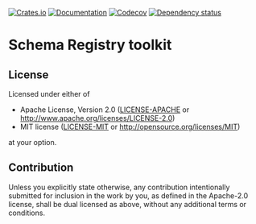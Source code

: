 [![Crates.io](https://img.shields.io/crates/v/schema-registry-cli.svg)](https://crates.io/crates/schema-registry-cli)
[![Documentation](https://docs.rs/schema-registry-cli/badge.svg)](https://docs.rs/schema-registry-cli/)
[![Codecov](https://codecov.io/github/ilaborie/schema-registry-cli/coverage.svg?branch=main)](https://codecov.io/gh/ilaborie/schema-registry-cli)
[![Dependency status](https://deps.rs/repo/github/ilaborie/schema-registry-cli/status.svg)](https://deps.rs/repo/github/ilaborie/schema-registry-cli)

# Schema Registry toolkit


## License

Licensed under either of

 * Apache License, Version 2.0
   ([LICENSE-APACHE](LICENSE-APACHE) or <http://www.apache.org/licenses/LICENSE-2.0>)
 * MIT license
   ([LICENSE-MIT](LICENSE-MIT) or <http://opensource.org/licenses/MIT>)

at your option.

## Contribution

Unless you explicitly state otherwise, any contribution intentionally submitted
for inclusion in the work by you, as defined in the Apache-2.0 license, shall be
dual licensed as above, without any additional terms or conditions.